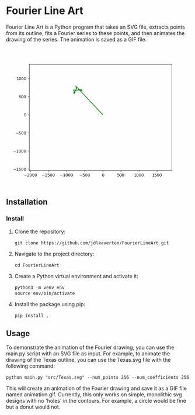 # Fourier Line Art

Fourier Line Art is a Python program that takes an SVG file, extracts points from its outline, fits a Fourier series to these points, and then animates the drawing of the series. The animation is saved as a GIF file.

![Texas Fourier Drawing](src/Texas.gif)

## Installation

### Install

1. Clone the repository:
   ```
   git clone https://github.com/jdleaverton/FourierLineArt.git
   ```
2. Navigate to the project directory:
   ```
   cd FourierLineArt
   ```
3. Create a Python virtual environment and activate it:
   ```
   python3 -m venv env
   source env/bin/activate
   ```
4. Install the package using pip:
   ```
   pip install .
   ```

## Usage

To demonstrate the animation of the Fourier drawing, you can use the main.py script with an SVG file as input. For example, to animate the drawing of the Texas outline, you can use the Texas.svg file with the following command:

```
python main.py "src/Texas.svg" --num_points 256 --num_coefficients 256
```

This will create an animation of the Fourier drawing and save it as a GIF file named animation.gif. Currently, this only works on simple, monolithic svg designs with no 'holes' in the contours. For example, a circle would be fine but a donut would not. 



